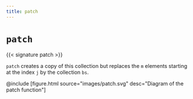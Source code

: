```yaml
---
title: patch
---
```


# `patch`

{{< signature patch >}}

`patch` creates a copy of this collection but replaces the `m` elements starting at the index `j` by the collection `bs`.

@include [figure.html source="images/patch.svg" desc="Diagram of the patch function"]
